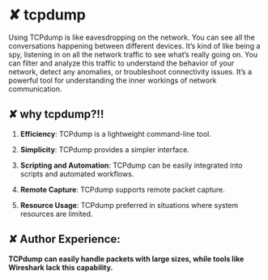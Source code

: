 # ✘ tcpdump
Using TCPdump is like eavesdropping on the network. You can see all the conversations happening between different devices. It’s kind of like being a spy, listening in on all the network traffic to see what’s really going on. You can filter and analyze this traffic to understand the behavior of your network, detect any anomalies, or troubleshoot connectivity issues. It’s a powerful tool for understanding the inner workings of network communication.

## ✘ why tcpdump?!!
1.  **Efficiency**: TCPdump is a lightweight command-line tool.
    
2.  **Simplicity**: TCPdump provides a simpler interface. 
    
3.  **Scripting and Automation**: TCPdump can be easily integrated into scripts and automated workflows.
    
4.  **Remote Capture**: TCPdump supports remote packet capture.
    
5.  **Resource Usage**: TCPdump preferred in situations where system resources are limited.

## ✘ Author Experience:
**TCPdump can easily handle packets with large sizes, while tools like Wireshark lack this capability.**


